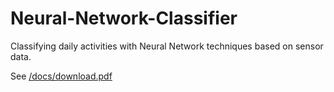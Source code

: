 # Neural-Network-Classifier
Classifying daily activities with Neural Network techniques based on sensor data.

See [/docs/download.pdf](https://github.com/Jayzh7/Neural-Network-Classifier/blob/master/docs/download.pdf)
